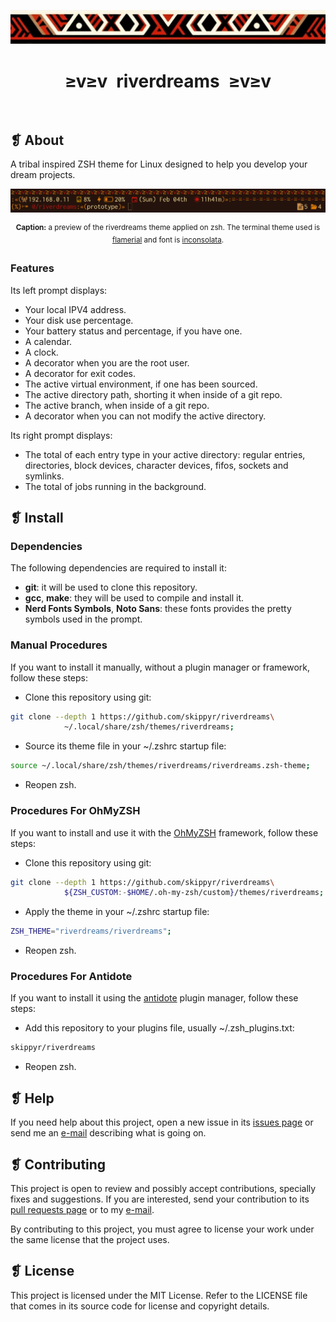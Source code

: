 <p align="center">
	<img src="imgs/ornament.webp" alt="" />
</p>
<h1 align="center">≥v≥v&ensp;riverdreams&ensp;≥v≥v</h1>
<p align="center">
	<img src="https://img.shields.io/github/license/skippyr/riverdreams?style=plastic&label=%E2%89%A5%20license&labelColor=%2324130e&color=%23b8150d" alt="" />
	&nbsp;
	<img src="https://img.shields.io/github/v/tag/skippyr/riverdreams?style=plastic&label=%E2%89%A5%20tag&labelColor=%2324130e&color=%23b8150d" alt="" />
	&nbsp;
	<img src="https://img.shields.io/github/commit-activity/t/skippyr/riverdreams?style=plastic&label=%E2%89%A5%20commits&labelColor=%2324130e&color=%23b8150d" alt="" />
	&nbsp;
	<img src="https://img.shields.io/github/stars/skippyr/riverdreams?style=plastic&label=%E2%89%A5%20stars&labelColor=%2324130e&color=%23b8150d" alt="" />
</p>

## ❡ About

A tribal inspired ZSH theme for Linux designed to help you develop your dream projects.

<p align="center"><img src="imgs/preview.webp" alt="" /></p>
<p align="center"><sup><strong>Caption:</strong> a preview of the riverdreams theme applied on zsh. The terminal theme used is <a href="https://github.com/skippyr/flamerial">flamerial</a> and font is <a href="https://fonts.google.com/specimen/Inconsolata">inconsolata</a>.</sup></p>

### Features

Its left prompt displays:

- Your local IPV4 address.
- Your disk use percentage.
- Your battery status and percentage, if you have one.
- A calendar.
- A clock.
- A decorator when you are the root user.
- A decorator for exit codes.
- The active virtual environment, if one has been sourced.
- The active directory path, shorting it when inside of a git repo.
- The active branch, when inside of a git repo.
- A decorator when you can not modify the active directory.

Its right prompt displays:

- The total of each entry type in your active directory: regular entries, directories, block devices, character devices, fifos, sockets and symlinks.
- The total of jobs running in the background.

## ❡ Install

### Dependencies

The following dependencies are required to install it:

- **git**: it will be used to clone this repository.
- **gcc**, **make**: they will be used to compile and install it.
- **Nerd Fonts Symbols**, **Noto Sans**: these fonts provides the pretty symbols used in the prompt.

### Manual Procedures

If you want to install it manually, without a plugin manager or framework, follow these steps:

- Clone this repository using git:

```sh
git clone --depth 1 https://github.com/skippyr/riverdreams\
		    ~/.local/share/zsh/themes/riverdreams;
```

- Source its theme file in your ~/.zshrc startup file:

```sh
source ~/.local/share/zsh/themes/riverdreams/riverdreams.zsh-theme;
```

- Reopen zsh.

### Procedures For OhMyZSH

If you want to install and use it with the [OhMyZSH](https://github.com/ohmyzsh/ohmyzsh) framework, follow these steps:

- Clone this repository using git:

```sh
git clone --depth 1 https://github.com/skippyr/riverdreams\
		    ${ZSH_CUSTOM:-$HOME/.oh-my-zsh/custom}/themes/riverdreams;
```

- Apply the theme in your ~/.zshrc startup file:

```sh
ZSH_THEME="riverdreams/riverdreams";
```

- Reopen zsh.

### Procedures For Antidote

If you want to install it using the [antidote](https://github.com/mattmc3/antidote) plugin manager, follow these steps:

- Add this repository to your plugins file, usually ~/.zsh_plugins.txt:

```sh
skippyr/riverdreams
```

- Reopen zsh.

## ❡ Help

If you need help about this project, open a new issue in its [issues page](https://github.com/skippyr/riverdreams/issues) or send me an [e-mail](mailto:skippyr.developer@gmail.com) describing what is going on.

## ❡ Contributing

This project is open to review and possibly accept contributions, specially fixes and suggestions. If you are interested, send your contribution to its [pull requests page](https://github.com/skippyr/riverdreams/pulls) or to my [e-mail](mailto:skippyr.developer@gmail.com).

By contributing to this project, you must agree to license your work under the same license that the project uses.

## ❡ License

This project is licensed under the MIT License. Refer to the LICENSE file that comes in its source code for license and copyright details.
